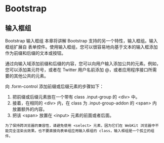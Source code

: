 # Bootstrap

## 输入框组

Bootstrap 输入框组
本章将讲解 Bootstrap 支持的另一个特性，输入框组。输入框组扩展自 表单控件。使用输入框组，您可以很容易地向基于文本的输入框添加作为前缀和后缀的文本或按钮。

通过向输入域添加前缀和后缀的内容，您可以向用户输入添加公共的元素。例如，您可以添加美元符号，或者在 Twitter 用户名前添加 @，或者应用程序接口所需要的其他公共的元素。

向 .form-control 添加前缀或后缀元素的步骤如下：

1. 把前缀或后缀元素放在一个带有 class .input-group 的 &lt;div&gt; 中。
2. 接着，在相同的 &lt;div&gt; 内，在 class 为 .input-group-addon 的 &lt;span&gt; 内放置额外的内容。
3. 把该 &lt;span&gt; 放置在 &lt;input&gt; 元素的前面或者后面。

```text
为了保持跨浏览器的兼容性，请避免使用 <select> 元素，因为它们在 WebKit 浏览器中不能完全渲染出效果。也不要直接向表单组应用输入框组的 class，输入框组是一个孤立的组件。
```
